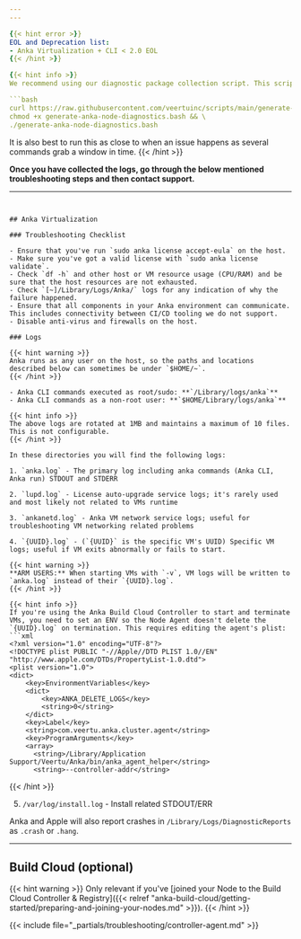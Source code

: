 ```yaml
---
---

{{< hint error >}}
EOL and Deprecation list:
- Anka Virtualization + CLI < 2.0 EOL
{{< /hint >}}

{{< hint info >}}
We recommend using our diagnostic package collection script. This script collects logs and usage statistics from the host and archives them.

```bash
curl https://raw.githubusercontent.com/veertuinc/scripts/main/generate-anka-node-diagnostics.bash -O && \
chmod +x generate-anka-node-diagnostics.bash && \
./generate-anka-node-diagnostics.bash
```

It is also best to run this as close to when an issue happens as several commands grab a window in time.
{{< /hint >}}

**Once you have collected the logs, go through the below mentioned troubleshooting steps and then contact support.**

---
```


## Anka Virtualization

### Troubleshooting Checklist

- Ensure that you've run `sudo anka license accept-eula` on the host.
- Make sure you've got a valid license with `sudo anka license validate`.
- Check `df -h` and other host or VM resource usage (CPU/RAM) and be sure that the host resources are not exhausted.
- Check `[~]/Library/Logs/Anka/` logs for any indication of why the failure happened.
- Ensure that all components in your Anka environment can communicate. This includes connectivity between CI/CD tooling we do not support.
- Disable anti-virus and firewalls on the host.

### Logs

{{< hint warning >}}
Anka runs as any user on the host, so the paths and locations described below can sometimes be under `$HOME/~`.
{{< /hint >}}

- Anka CLI commands executed as root/sudo: **`/Library/logs/anka`**
- Anka CLI commands as a non-root user: **`$HOME/Library/logs/anka`**

{{< hint info >}}
The above logs are rotated at 1MB and maintains a maximum of 10 files. This is not configurable.
{{< /hint >}}

In these directories you will find the following logs:

1. `anka.log` - The primary log including anka commands (Anka CLI, Anka run) STDOUT and STDERR

2. `lupd.log` - License auto-upgrade service logs; it's rarely used and most likely not related to VMs runtime

3. `ankanetd.log` - Anka VM network service logs; useful for troubleshooting VM networking related problems

4. `{UUID}.log` - (`{UUID}` is the specific VM's UUID) Specific VM logs; useful if VM exits abnormally or fails to start.

{{< hint warning >}}
**ARM USERS:** When starting VMs with `-v`, VM logs will be written to `anka.log` instead of their `{UUID}.log`. 
{{< /hint >}}

{{< hint info >}}
If you're using the Anka Build Cloud Controller to start and terminate VMs, you need to set an ENV so the Node Agent doesn't delete the `{UUID}.log` on termination. This requires editing the agent's plist:
```xml
<?xml version="1.0" encoding="UTF-8"?>
<!DOCTYPE plist PUBLIC "-//Apple//DTD PLIST 1.0//EN" "http://www.apple.com/DTDs/PropertyList-1.0.dtd">
<plist version="1.0">
<dict>
    <key>EnvironmentVariables</key>
    <dict>
        <key>ANKA_DELETE_LOGS</key>
        <string>0</string>
    </dict>
    <key>Label</key>
    <string>com.veertu.anka.cluster.agent</string>
    <key>ProgramArguments</key>
    <array>
      <string>/Library/Application Support/Veertu/Anka/bin/anka_agent_helper</string>
      <string>--controller-addr</string>
```
{{< /hint >}}

5. `/var/log/install.log` - Install related STDOUT/ERR

Anka and Apple will also report crashes in `/Library/Logs/DiagnosticReports` as `.crash` or `.hang`.

---

## Build Cloud (optional)

{{< hint warning >}}
Only relevant if you've [joined your Node to the Build Cloud Controller & Registry]({{< relref "anka-build-cloud/getting-started/preparing-and-joining-your-nodes.md" >}}).
{{< /hint >}}

{{< include file="_partials/troubleshooting/controller-agent.md" >}}
